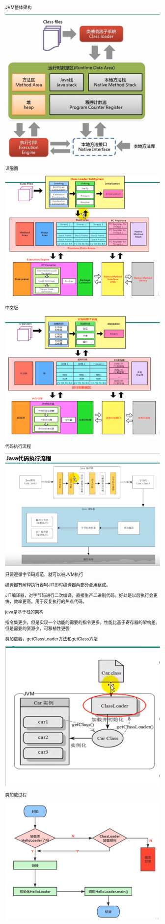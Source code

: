 JVM整体架构

![image-20201125222843726](JVM架构.assets/image-20201125222843726.png)

详细图

![image-20201129100215780](JVM架构.assets/image-20201129100215780.png)



中文版

![image-20201129100252111](JVM架构.assets/image-20201129100252111.png)

代码执行流程

![image-20201125223323375](JVM架构.assets/image-20201125223323375.png)

只要遵循字节码规范，就可以被JVM执行

编译器有解释执行器呵JIT即时编译器两部分合用组成。

JIT编译器，对字节码进行二次编译，直接生产二进制代码。好处是以后执行会更快，效率更高。用于反复执行的热点代码。



java是基于栈的架构

指令集更少，但是实现一个功能的需要的指令更多。性能比基于寄存器的架构差。但是需要的资源少，可移植性更强



类加载器，getClassLoader方法和getClass方法

![image-20201129103116433](JVM架构.assets/image-20201129103116433.png)

类加载过程

![image-20201129103407628](JVM架构.assets/image-20201129103407628.png)
